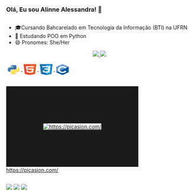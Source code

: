 ### Olá, Eu sou Alinne Alessandra! 👋
##

- 🎓Cursando Bahcarelado em Tecnologia da Informação (BTI) na UFRN
- 🌱 Estudando POO em Python
- 😄 Pronomes: She/Her

<div align="center">
  <a href="https://github.com/alinnealess">
  <img height="180em" src="https://github-readme-stats.vercel.app/api?username=alinnealess&show_icons=true&theme=nightowl&include_all_commits=true&count_private=true"/>
  <img height="180em" src="https://github-readme-stats.vercel.app/api/top-langs/?username=alinnealess&layout=compact&langs_count=7&theme=nightowl"/>
</div>

<div style="display: inline_block"><br>
  <img align="center" alt="Alinne-Python" height="30" width="40" src="https://raw.githubusercontent.com/devicons/devicon/master/icons/python/python-original.svg">
  <img align="center" alt="Alinne-HTML" height="30" width="40" src="https://raw.githubusercontent.com/devicons/devicon/master/icons/html5/html5-original.svg">
  <img align="center" alt="Alinne-CSS" height="30" width="40" src="https://raw.githubusercontent.com/devicons/devicon/master/icons/css3/css3-original.svg">  
  <img align="center" alt="Alinne-Csharp" height="30" width="40" src="https://raw.githubusercontent.com/devicons/devicon/master/icons/c/c-original.svg">
  
  ##
  <a href="https://picasion.com/"><img src="https://i.picasion.com/pic92/639cfdb709f540a0ccc8ab86c2e6a4c1.gif" width="150" height="150" border="100" alt="https://picasion.com/" /></a><br /><a href="">https://picasion.com/</a>
</div>

##

<div> 
 <a href="https://www.linkedin.com/in/alinne-alessandra-6595949a/" target="_blank"><img src="https://img.shields.io/badge/-LinkedIn-%230077B5?style=for-the-badge&logo=linkedin&logoColor=white" target="_blank"></a> 
  <a href="https://instagram.com/alinnealessandra" target="_blank"><img src="https://img.shields.io/badge/-Instagram-%23E4405F?style=for-the-badge&logo=instagram&logoColor=white" target="_blank"></a>
  <a href = "mailto:alinne.alessandra@gmail.com"><img src="https://img.shields.io/badge/-Gmail-%23333?style=for-the-badge&logo=gmail&logoColor=white" target="_blank"></a>

 
 
 
</div>
